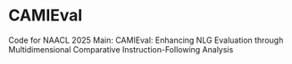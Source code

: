 # CAMIEval
Code for NAACL 2025 Main: CAMIEval: Enhancing NLG Evaluation through Multidimensional Comparative Instruction-Following Analysis
